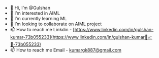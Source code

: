- 👋 Hi, I’m @Gulshan
- 👀 I’m interested in AIML
- 🌱 I’m currently learning ML
- 💞️ I’m looking to collaborate on AIML project
- 📫 How to reach me Linkdin - [https://www.linkedin.com/in/gulshan-kumar-73b055233](https://www.linkedin.com/in/gulshan-kumar🤖📈🐍-73b055233)
- 📫 How to reach me Email - kumargk887@gmail.com
<!---
Gulshan256/Gulshan256 is a ✨ special ✨ repository because its `README.md` (this file) appears on your GitHub profile.
You can click the Preview link to take a look at your changes.
--->

